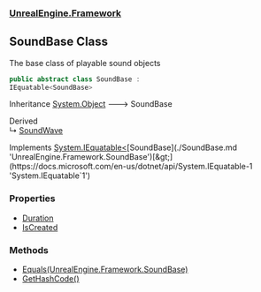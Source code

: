 ### [UnrealEngine.Framework](./UnrealEngine-Framework.md 'UnrealEngine.Framework')
## SoundBase Class
The base class of playable sound objects  
```csharp
public abstract class SoundBase :
IEquatable<SoundBase>
```
Inheritance [System.Object](https://docs.microsoft.com/en-us/dotnet/api/System.Object 'System.Object') &#129106; SoundBase  

Derived  
&#8627; [SoundWave](./SoundWave.md 'UnrealEngine.Framework.SoundWave')  

Implements [System.IEquatable&lt;](https://docs.microsoft.com/en-us/dotnet/api/System.IEquatable-1 'System.IEquatable`1')[SoundBase](./SoundBase.md 'UnrealEngine.Framework.SoundBase')[&gt;](https://docs.microsoft.com/en-us/dotnet/api/System.IEquatable-1 'System.IEquatable`1')  
### Properties
- [Duration](./SoundBase-Duration.md 'UnrealEngine.Framework.SoundBase.Duration')
- [IsCreated](./SoundBase-IsCreated.md 'UnrealEngine.Framework.SoundBase.IsCreated')
### Methods
- [Equals(UnrealEngine.Framework.SoundBase)](./SoundBase-Equals(SoundBase).md 'UnrealEngine.Framework.SoundBase.Equals(UnrealEngine.Framework.SoundBase)')
- [GetHashCode()](./SoundBase-GetHashCode().md 'UnrealEngine.Framework.SoundBase.GetHashCode()')
